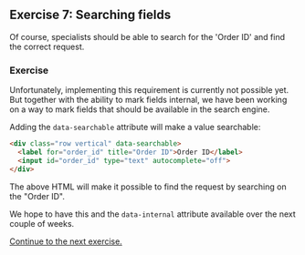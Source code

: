 ## Exercise 7: Searching fields

Of course, specialists should be able to search for the 'Order ID' and find the
correct request.

### Exercise

Unfortunately, implementing this requirement is currently not possible yet. But
together with the ability to mark fields internal, we have been working on a way
to mark fields that should be available in the search engine.

Adding the `data-searchable` attribute will make a value searchable:

``` html
<div class="row vertical" data-searchable>
  <label for="order_id" title="Order ID">Order ID</label>
  <input id="order_id" type="text" autocomplete="off">
</div>
```

The above HTML will make it possible to find the request by searching on the
"Order ID".

We hope to have this and the `data-internal` attribute available over the next
couple of weeks.

[Continue to the next exercise.](08-using-extensions-api.md)

